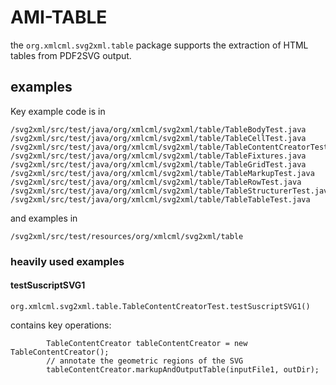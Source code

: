 # AMI-TABLE

the `org.xmlcml.svg2xml.table` package supports the extraction of HTML tables from PDF2SVG output.

## examples

Key example code is in 
```
/svg2xml/src/test/java/org/xmlcml/svg2xml/table/TableBodyTest.java
/svg2xml/src/test/java/org/xmlcml/svg2xml/table/TableCellTest.java
/svg2xml/src/test/java/org/xmlcml/svg2xml/table/TableContentCreatorTest.java
/svg2xml/src/test/java/org/xmlcml/svg2xml/table/TableFixtures.java
/svg2xml/src/test/java/org/xmlcml/svg2xml/table/TableGridTest.java
/svg2xml/src/test/java/org/xmlcml/svg2xml/table/TableMarkupTest.java
/svg2xml/src/test/java/org/xmlcml/svg2xml/table/TableRowTest.java
/svg2xml/src/test/java/org/xmlcml/svg2xml/table/TableStructurerTest.java
/svg2xml/src/test/java/org/xmlcml/svg2xml/table/TableTableTest.java
```
and examples in
```
/svg2xml/src/test/resources/org/xmlcml/svg2xml/table
```

### heavily used examples

#### testSuscriptSVG1
```
org.xmlcml.svg2xml.table.TableContentCreatorTest.testSuscriptSVG1()
```
contains key operations:

```
		TableContentCreator tableContentCreator = new TableContentCreator(); 
		// annotate the geometric regions of the SVG
		tableContentCreator.markupAndOutputTable(inputFile1, outDir);
```



